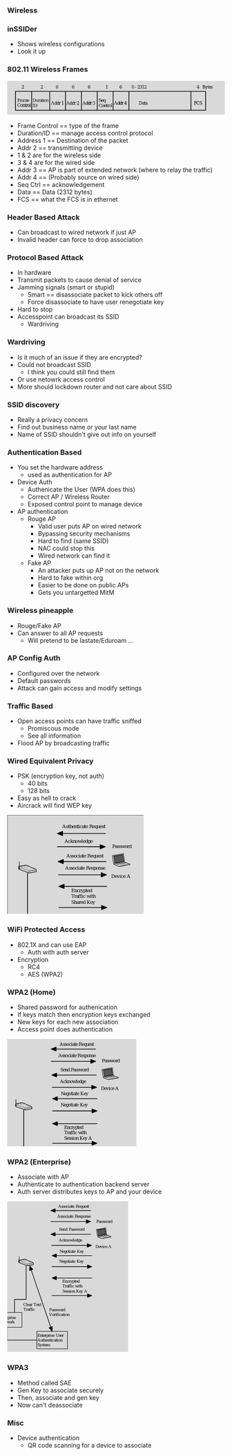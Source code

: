 
### Wireless

### inSSIDer
- Shows wireless configurations
- Look it up 

### 802.11 Wireless Frames
![frames](./frames.png)

- Frame Control == type of the frame
- Duration/ID == manage access control protocol
- Address 1 == Destination of the packet
- Addr 2 == transmitting device
- 1 & 2 are for the wireless side 
- 3 & 4 are for the wired side
- Addr 3 == AP is part of extended network (where to relay the traffic)
- Addr 4 == (Probably source on wired side)
- Seq Ctrl == acknowledgement
- Data == Data (2312 bytes)
- FCS == what the FCS is in ethernet

### Header Based Attack
- Can broadcast to wired network if just AP
- Invalid header can force to drop association

### Protocol Based Attack
- In hardware
- Transmit packets to cause denial of service
- Jamming signals (smart or stupid)
    - Smart == disassociate packet to kick others off
    - Force disassociate to have user renegotiate key
- Hard to stop
- Accesspoint can broadcast its SSID
    - Wardriving

### Wardriving
- Is it much of an issue if they are encrypted?
- Could not broadcast SSID
    - I think you could still find them 
- Or use netowrk access control
- More should lockdown router and not care about SSID

### SSID discovery
- Really a privacy concern
- Find out business name or your last name
- Name of SSID shouldn't give out info on yourself

### Authentication Based
- You set the hardware address
    - used as authentication for AP
- Device Auth
    - Authenicate the User (WPA does this)
    - Correct AP / Wireless Router
    - Exposed control point to manage device
- AP authentication
    - Rouge AP
        - Valid user puts AP on wired network
        - Bypassing security mechanisms
        - Hard to find (same SSID)
        - NAC could stop this
        - Wired network can find it
    - Fake AP
        - An attacker puts up AP not on the network
        - Hard to fake within org
        - Easier to be done on public APs 
        - Gets you untargetted MitM

### Wireless pineapple
- Rouge/Fake AP
- Can answer to all AP requests
    - Will pretend to be Iastate/Eduroam ...

### AP Config Auth
- Configured over the network
- Default passwords 
- Attack can gain access and modify settings

### Traffic Based
- Open access points can have traffic sniffed
    - Promiscous mode
    - See all information
- Flood AP by broadcasting traffic 

### Wired Equivalent Privacy
- PSK (encryption key, not auth)
    - 40 bits
    - 128 bits
- Easy as hell to crack
- Aircrack will find WEP key

![wep_auth](wep_auth.png)

### WiFi Protected Access
- 802.1X and can use EAP
    - Auth with auth server
- Encryption
    - RC4
    - AES (WPA2)

### WPA2 (Home)
- Shared password for authenication
- If keys match then encryption keys exchanged
- New keys for each new association
- Access point does authentication

![wpa2_auth](wpa2_auth.png)

### WPA2 (Enterprise)
- Associate with AP
- Authenticate to authentication backend server
- Auth server distributes keys to AP and your device

![wpa2_ent](wpa2_ent.png)

### WPA3
- Method called SAE
- Gen Key to associate securely
- Then, associate and gen key
- Now can't deassociate

### Misc 
- Device authentication 
    - QR code scanning for a device to associate 

